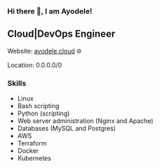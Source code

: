 ### Hi there 👋, I am Ayodele! 
## Cloud|DevOps Engineer

Website: [ayodele.cloud](https://www.ayodele.cloud) 🌐

Location: 0.0.0.0/0

### Skills

- Linux
- Bash scripting
- Python (scripting)
- Web server administration (Nginx and Apache)
- Databases (MySQL and Postgres)
- AWS
- Terraform
- Docker
- Kubernetes

<!--
**ayodele-ademeso/ayodele-ademeso** is a ✨ _special_ ✨ repository because its `README.md` (this file) appears on your GitHub profile.

Here are some ideas to get you started:

- 🔭 I’m currently working on ...
- 🌱 I’m currently learning ...
- 👯 I’m looking to collaborate on ...
- 🤔 I’m looking for help with ...
- 💬 Ask me about ...
- 📫 How to reach me: ...
- 😄 Pronouns: ...
- ⚡ Fun fact: ...
-->
